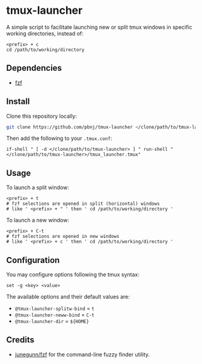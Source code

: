 # tmux-launcher

A simple script to facilitate launching new or split tmux windows in specific
working directories, instead of:

```text
<prefix> + c
cd /path/to/working/directory
```

## Dependencies

- [fzf](https://github.com/junegunn/fzf)

## Install

Clone this repository locally:

```sh
git clone https://github.com/pbnj/tmux-launcher </clone/path/to/tmux-launcher>
```

Then add the following to your `.tmux.conf`:

```text
if-shell " [ -d </clone/path/to/tmux-launcher> ] " run-shell "</clone/path/to/tmux-launcher>/tmux_launcher.tmux"
```

## Usage

To launch a split window:

```text
<prefix> + t
# fzf selections are opened in split (horizontal) windows
# like ' <prefix> + " ' then ' cd /path/to/working/directory '
```

To launch a new window:

```text
<prefix> + C-t
# fzf selections are opened in new windows
# like ' <prefix> + c ' then ' cd /path/to/working/directory '
```

## Configuration

You may configure options following the tmux syntax:

```text
set -g <key> <value>
```

The available options and their default values are:

- `@tmux-launcher-splitw-bind` = `t`
- `@tmux-launcher-neww-bind` = `C-t`
- `@tmux-launcher-dir` = `${HOME}`

## Credits

- [junegunn/fzf](https://github.com/junegunn/fzf) for the command-line fuzzy
  finder utility.
